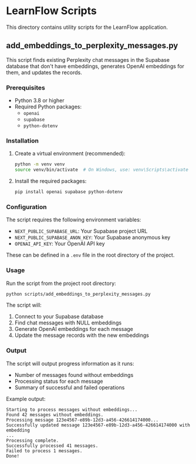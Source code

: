 # LearnFlow Scripts

This directory contains utility scripts for the LearnFlow application.

## add_embeddings_to_perplexity_messages.py

This script finds existing Perplexity chat messages in the Supabase database that don't have embeddings, generates OpenAI embeddings for them, and updates the records.

### Prerequisites

- Python 3.8 or higher
- Required Python packages:
  - `openai`
  - `supabase`
  - `python-dotenv`

### Installation

1. Create a virtual environment (recommended):
   ```bash
   python -m venv venv
   source venv/bin/activate  # On Windows, use: venv\Scripts\activate
   ```

2. Install the required packages:
   ```bash
   pip install openai supabase python-dotenv
   ```

### Configuration

The script requires the following environment variables:

- `NEXT_PUBLIC_SUPABASE_URL`: Your Supabase project URL
- `NEXT_PUBLIC_SUPABASE_ANON_KEY`: Your Supabase anonymous key
- `OPENAI_API_KEY`: Your OpenAI API key

These can be defined in a `.env` file in the root directory of the project.

### Usage

Run the script from the project root directory:

```bash
python scripts/add_embeddings_to_perplexity_messages.py
```

The script will:
1. Connect to your Supabase database
2. Find chat messages with NULL embeddings
3. Generate OpenAI embeddings for each message
4. Update the message records with the new embeddings

### Output

The script will output progress information as it runs:
- Number of messages found without embeddings
- Processing status for each message
- Summary of successful and failed operations

Example output:
```
Starting to process messages without embeddings...
Found 42 messages without embeddings.
Processing message 123e4567-e89b-12d3-a456-426614174000...
Successfully updated message 123e4567-e89b-12d3-a456-426614174000 with embedding
...
Processing complete.
Successfully processed 41 messages.
Failed to process 1 messages.
Done!